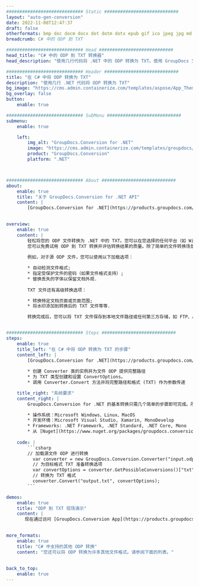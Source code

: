 ```yaml
---
############################# Static ############################
layout: "auto-gen-conversion"
date: 2022-11-08T12:47:37
draft: false
otherformats: bmp doc docm docx dot dotm dotx epub gif ico jpeg jpg md odt ott pdf png psd rtf tex tif tiff txt xps
breadcrumb: C# 中的 ODP 到 TXT

############################# Head ############################
head_title: "C# 中的 ODP 到 TXT 转换器"
head_description: "使用几行代码将 .NET 中的 ODP 转换为 TXT。使用 GroupDocs 文档转换 API 转换 160 多种文件格式。"

############################# Header ############################
title: "在 C# 中将 ODP 转换为 TXT"
description: "使用几行 .NET 代码将 ODP 转换为 TXT"
bg_image: "https://cms.admin.containerize.com/templates/aspose/App_Themes/V3/images/bg/header1.png"
bg_overlay: false
button:
    enable: true

############################# SubMenu ############################
submenu:
    enable: true

    left:
        img_alt: "GroupDocs.Conversion for .NET"
        image: "https://cms.admin.containerize.com/templates/groupdocs/images/product-logos/90x90-noborder/groupdocs-conversion-net.png"
        product: "GroupDocs.Conversion"
        platform: ".NET"



############################# About ############################
about:
    enable: true
    title: "关于 GroupDocs.Conversion for .NET API"
    content: |
        [GroupDocs.Conversion for .NET](https://products.groupdocs.com/conversion/net/)可用于转换Microsoft Word、Excel、PowerPoint、PDF、Visio等格式。 GroupDocs.Conversion 是一个独立的 API，适用于需要高性能的后端和内部系统。它不依赖于任何软件，例如 Microsoft 或 Open Office。
    

overview:
    enable: true
    content: |
        轻松将您的 ODP 文件转换为 .NET 中的 TXT。您可以在您选择的任何平台（如 Windows、Linux、macOS）中仅使用几行 C# 代码行。
        您可以免费试用 ODP 到 TXT 转换并评估转换结果的质量。除了简单的文件转换场景，您还可以尝试更高级的选项来加载源 ODP 文件和保存输出 TXT 结果。 
        
        例如，对于源 ODP 文件，您可以使用以下加载选项：

        * 自动检测文件格式;
        * 指定受保护文件的密码（如果文件格式支持）;
        * 替换丢失的字体以保留文档外观.
        
        TXT 文件还有高级转换选项：

        * 转换特定文档页面或页面范围;
        * 将水印添加到转换后的 TXT 文件等等.

        转换完成后，您可以将 TXT 文件保存到本地文件路径或任何第三方存储，如 FTP、Amazon S3、Google Drive、Dropbox 等。请注意 - 将 ODP 转换为 TXT 无需安装任何额外的软件 - 如 MS Office、Open Office、Adobe Acrobat Reader 等。


############################# Steps ############################
steps:
    enable: true
    title_left: "在 C# 中将 ODP 转换为 TXT 的步骤"
    content_left: |
        [GroupDocs.Conversion for .NET](https://products.groupdocs.com/conversion/net/) 使开发人员只需几行代码即可轻松地将 ODP 文件转换为 TXT。
        
        * 创建 Converter 类的实例并为文件 ODP 提供完整路径
        * 为 TXT 类型创建和设置 ConvertOptions。
        * 调用 Converter.Convert 方法并将完整路径和格式 (TXT) 作为参数传递

    title_right: "系统要求"
    content_right: |
        GroupDocs.Conversion for .NET 的基本转换只需几个简单的步骤即可完成。所有主要平台和操作系统都支持我们的 API。在执行以下代码之前，请确保您的系统上安装了以下先决条件。

        * 操作系统：Microsoft Windows、Linux、MacOS
        * 开发环境：Microsoft Visual Studio, Xamarin, MonoDevelop
        * Frameworks: .NET Framework, .NET Standard, .NET Core, Mono
        * 从 [Nuget](https://www.nuget.org/packages/groupdocs.conversion) 获取最新的 GroupDocs.Conversion for .NET
         
    code: |
        ```csharp    
        // 加载源文件 ODP 进行转换
          var converter = new GroupDocs.Conversion.Converter("input.odp");
          // 为目标格式 TXT 准备转换选项
          var convertOptions = converter.GetPossibleConversions()["txt"].ConvertOptions;
          // 转换为 TXT 格式
          converter.Convert("output.txt", convertOptions);
        ```

demos:
    enable: true
    title: "ODP 到 TXT 现场演示"
    content: |
       现在通过访问 [GroupDocs.Conversion App](https://products.groupdocs.app/conversion/family) 网站将 ODP 转换为 TXT。在线演示具有以下优点
          

more_formats:
    enable: true
    title: "C# 中支持的其他 ODP 转换"
    content: "您还可以将 ODP 转换为许多其他文件格式。请参阅下面的列表。"
       
       
back_to_top:
    enable: true
---
```

